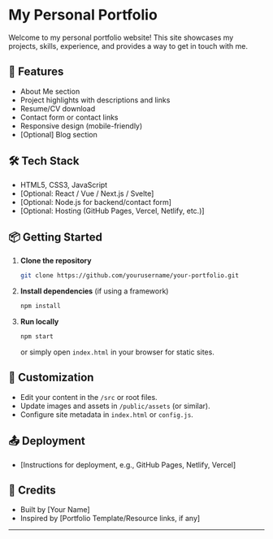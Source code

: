 # My Personal Portfolio

Welcome to my personal portfolio website! This site showcases my projects, skills, experience, and provides a way to get in touch with me.

## 🚀 Features

- About Me section
- Project highlights with descriptions and links
- Resume/CV download
- Contact form or contact links
- Responsive design (mobile-friendly)
- [Optional] Blog section

## 🛠️ Tech Stack

- HTML5, CSS3, JavaScript
- [Optional: React / Vue / Next.js / Svelte]
- [Optional: Node.js for backend/contact form]
- [Optional: Hosting (GitHub Pages, Vercel, Netlify, etc.)]

## 📦 Getting Started

1. **Clone the repository**
   ```bash
   git clone https://github.com/yourusername/your-portfolio.git
   ```
2. **Install dependencies** (if using a framework)
   ```bash
   npm install
   ```
3. **Run locally**
   ```bash
   npm start
   ```
   or simply open `index.html` in your browser for static sites.

## 📝 Customization

- Edit your content in the `/src` or root files.
- Update images and assets in `/public/assets` (or similar).
- Configure site metadata in `index.html` or `config.js`.

## 📤 Deployment

- [Instructions for deployment, e.g., GitHub Pages, Netlify, Vercel]

## 🙏 Credits

- Built by [Your Name]
- Inspired by [Portfolio Template/Resource links, if any]

---